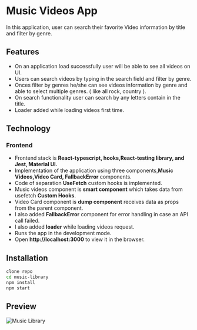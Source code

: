 # Music Videos App 

In this application, user can search their favorite Video information by title and filter by genre.

## Features

- On an application load successfully user will be able to see all videos on UI.
- Users can search videos by typing in the search field and filter by genre.
- Onces filter by genres he/she can see videos information by genre and able to select multiple genres. ( like all rock, country ).
- On search functionality user can search by any letters contain in the title.
- Loader added while loading videos first time.

## Technology

### Frontend

- Frontend stack is **React-typescript, hooks,React-testing library, and Jest, Material UI.**
- Implementation of the application using three components,**Music Videos,Video Card, FallbackError** components.
- Code of separation **UseFetch** custom hooks is implemented.
- Music videos component is **smart component** which takes data from usefetch **Custom Hooks**.
- Video Card component is **dump component** receives data as props from the parent component.
- I also added **FallbackError** component for error handling in case an API call failed.
- I also added **loader** while loading videos request.
- Runs the app in the development mode.
- Open **http://localhost:3000** to view it in the browser.

## Installation

```sh
clone repo
cd music-library 
npm install
npm start
```



## Preview

![Music Library](https://media.giphy.com/media/dsf70QzMGgTkAcgVtk/giphy-downsized-large.gif)


